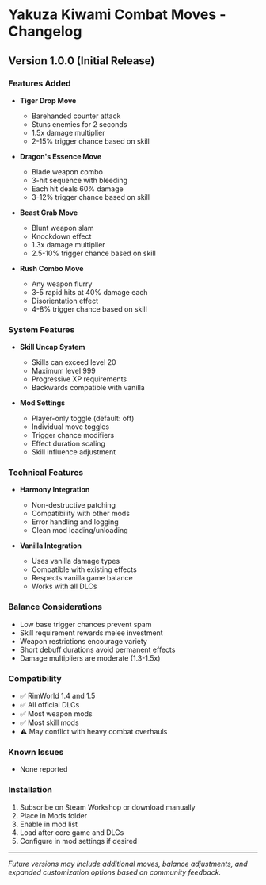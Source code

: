 # Yakuza Kiwami Combat Moves - Changelog

## Version 1.0.0 (Initial Release)

### Features Added
- **Tiger Drop Move**
  - Barehanded counter attack
  - Stuns enemies for 2 seconds
  - 1.5x damage multiplier
  - 2-15% trigger chance based on skill

- **Dragon's Essence Move**
  - Blade weapon combo
  - 3-hit sequence with bleeding
  - Each hit deals 60% damage
  - 3-12% trigger chance based on skill

- **Beast Grab Move**
  - Blunt weapon slam
  - Knockdown effect
  - 1.3x damage multiplier
  - 2.5-10% trigger chance based on skill

- **Rush Combo Move**
  - Any weapon flurry
  - 3-5 rapid hits at 40% damage each
  - Disorientation effect
  - 4-8% trigger chance based on skill

### System Features
- **Skill Uncap System**
  - Skills can exceed level 20
  - Maximum level 999
  - Progressive XP requirements
  - Backwards compatible with vanilla

- **Mod Settings**
  - Player-only toggle (default: off)
  - Individual move toggles
  - Trigger chance modifiers
  - Effect duration scaling
  - Skill influence adjustment

### Technical Features
- **Harmony Integration**
  - Non-destructive patching
  - Compatibility with other mods
  - Error handling and logging
  - Clean mod loading/unloading

- **Vanilla Integration**
  - Uses vanilla damage types
  - Compatible with existing effects
  - Respects vanilla game balance
  - Works with all DLCs

### Balance Considerations
- Low base trigger chances prevent spam
- Skill requirement rewards melee investment
- Weapon restrictions encourage variety
- Short debuff durations avoid permanent effects
- Damage multipliers are moderate (1.3-1.5x)

### Compatibility
- ✅ RimWorld 1.4 and 1.5
- ✅ All official DLCs
- ✅ Most weapon mods
- ✅ Most skill mods
- ⚠️ May conflict with heavy combat overhauls

### Known Issues
- None reported

### Installation
1. Subscribe on Steam Workshop or download manually
2. Place in Mods folder
3. Enable in mod list
4. Load after core game and DLCs
5. Configure in mod settings if desired

---

*Future versions may include additional moves, balance adjustments, and expanded customization options based on community feedback.*